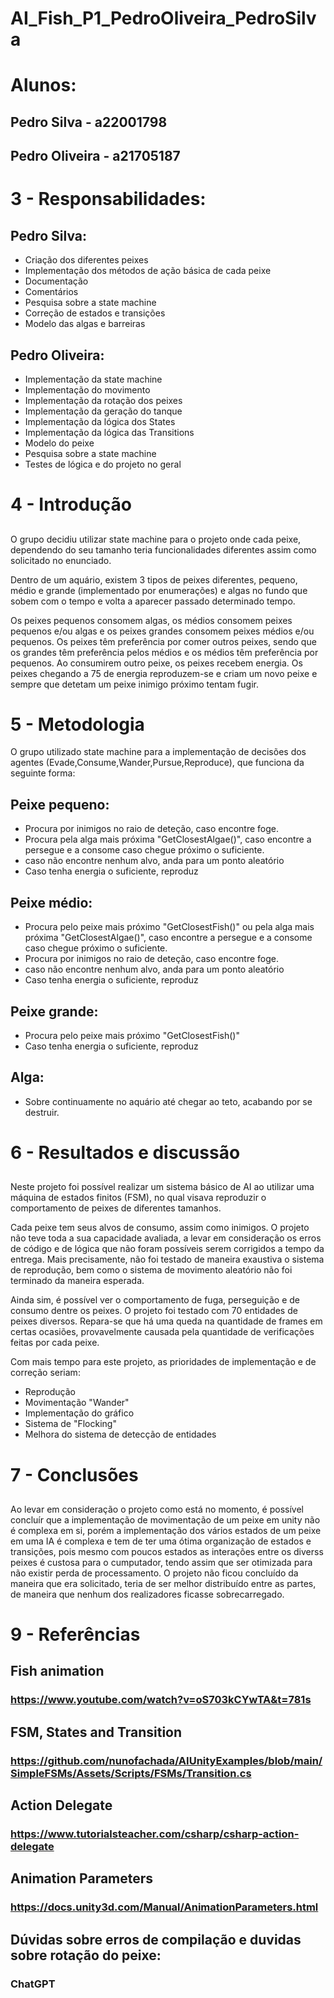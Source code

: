 # AI_Fish_P1_PedroOliveira_PedroSilva

# Alunos:
## Pedro Silva - a22001798
## Pedro Oliveira - a21705187

# 3 - Responsabilidades:
## Pedro Silva:
- Criação dos diferentes peixes
- Implementação dos métodos de ação básica de cada peixe
- Documentação
- Comentários
- Pesquisa sobre a state machine
- Correção de estados e transições
- Modelo das algas e barreiras

## Pedro Oliveira:

- Implementação da state machine
- Implementação do movimento
- Implementação da rotação dos peixes
- Implementação da geração do tanque
- Implementação da lógica dos States
- Implementação da lógica das Transitions
- Modelo do peixe
- Pesquisa sobre a state machine
- Testes de lógica e do projeto no geral


# 4 - Introdução
##
 O grupo decidiu utilizar state machine para o projeto onde cada peixe, dependendo do seu tamanho teria funcionalidades diferentes assim como solicitado no enunciado.
 
 Dentro de um aquário, existem 3 tipos de peixes diferentes, pequeno, médio e grande (implementado por enumerações) e algas no fundo que sobem com o tempo e volta a aparecer passado determinado tempo.
 
 Os peixes pequenos consomem algas, os médios consomem peixes pequenos e/ou algas e os peixes grandes consomem peixes médios e/ou pequenos. Os peixes têm preferência por comer outros peixes, sendo que os grandes têm preferência pelos médios e os médios têm preferência por pequenos. Ao consumirem outro peixe, os peixes recebem energia. Os peixes chegando a 75 de energia reproduzem-se e criam um novo peixe e sempre que detetam um peixe inimigo próximo tentam fugir.

# 5 - Metodologia
 O grupo utilizado state machine para a implementação de decisões dos agentes (Evade,Consume,Wander,Pursue,Reproduce), que funciona da seguinte forma:
## Peixe pequeno:
- Procura por inimigos no raio de deteção, caso encontre foge.
- Procura pela alga mais próxima "GetClosestAlgae()", caso encontre a persegue e a consome caso chegue próximo o suficiente.
- caso não encontre nenhum alvo, anda para um ponto aleatório
- Caso tenha energia o suficiente, reproduz

## Peixe médio:
- Procura pelo peixe mais próximo "GetClosestFish()" ou pela alga mais próxima "GetClosestAlgae()", caso encontre a persegue e a consome caso chegue próximo o suficiente.
- Procura por inimigos no raio de deteção, caso encontre foge.
- caso não encontre nenhum alvo, anda para um ponto aleatório
- Caso tenha energia o suficiente, reproduz

## Peixe grande:
- Procura pelo peixe mais próximo "GetClosestFish()"
- Caso tenha energia o suficiente, reproduz

## Alga:
- Sobre continuamente no aquário até chegar ao teto, acabando por se destruir.

# 6 - Resultados e discussão
##
Neste projeto foi possível realizar um sistema básico de AI ao utilizar uma máquina de estados finitos (FSM), no qual visava reproduzir o comportamento de peixes de diferentes tamanhos. 

 Cada peixe tem seus alvos de consumo, assim como inimigos. O projeto não teve toda a sua capacidade avaliada, a levar em consideração os erros de código e de lógica que não foram possíveis serem corrigidos a tempo da entrega. Mais precisamente, não foi testado de maneira exaustiva o sistema de reprodução, bem como o sistema de movimento aleatório não foi terminado da maneira esperada.
 
 Ainda sim, é possível ver o comportamento de fuga, perseguição e de consumo dentre os peixes.
 O projeto foi testado com 70 entidades de peixes diversos. Repara-se que há uma queda na quantidade de frames em certas ocasiões, provavelmente causada pela quantidade de verificações feitas por cada peixe.

 Com mais tempo para este projeto, as prioridades de implementação e de correção seriam:
 - Reprodução
 - Movimentação "Wander"
 - Implementação do gráfico
 - Sistema de "Flocking"
 - Melhora do sistema de detecção de entidades

# 7 - Conclusões
## 
Ao levar em consideração o projeto como está no momento, é possível concluír que a implementação de movimentação de um peixe em unity não é complexa em si, porém a implementação dos vários estados de um peixe em uma IA é complexa e tem de ter uma ótima organização de estados e transições, pois mesmo com poucos estados as interações entre os diverss peixes é custosa para o cumputador, tendo assim que ser otimizada para não existir perda de processamento.
 O projeto não ficou concluído da maneira que era solicitado, teria de ser melhor distribuído entre as partes, de maneira que nenhum dos realizadores ficasse sobrecarregado.

# 9 - Referências
## Fish animation
### https://www.youtube.com/watch?v=oS703kCYwTA&t=781s

## FSM, States and Transition
### https://github.com/nunofachada/AIUnityExamples/blob/main/SimpleFSMs/Assets/Scripts/FSMs/Transition.cs

## Action Delegate
### https://www.tutorialsteacher.com/csharp/csharp-action-delegate

## Animation Parameters
### https://docs.unity3d.com/Manual/AnimationParameters.html

## Dúvidas sobre erros de compilação e duvidas sobre rotação do peixe:
### ChatGPT

